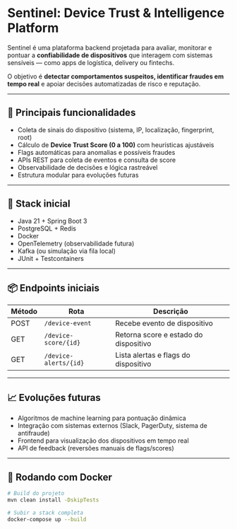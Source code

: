 # Sentinel: Device Trust & Intelligence Platform

Sentinel é uma plataforma backend projetada para avaliar, monitorar e pontuar a **confiabilidade de dispositivos** que interagem com sistemas sensíveis — como apps de logística, delivery ou fintechs.

O objetivo é **detectar comportamentos suspeitos, identificar fraudes em tempo real** e apoiar decisões automatizadas de risco e reputação.

---

## 🚀 Principais funcionalidades

- Coleta de sinais do dispositivo (sistema, IP, localização, fingerprint, root)
- Cálculo de **Device Trust Score (0 a 100)** com heurísticas ajustáveis
- Flags automáticas para anomalias e possíveis fraudes
- APIs REST para coleta de eventos e consulta de score
- Observabilidade de decisões e lógica rastreável
- Estrutura modular para evoluções futuras

---

## 🧱 Stack inicial

- Java 21 + Spring Boot 3
- PostgreSQL + Redis
- Docker
- OpenTelemetry (observabilidade futura)
- Kafka (ou simulação via fila local)
- JUnit + Testcontainers

---

## 📦 Endpoints iniciais

| Método | Rota                    | Descrição                                 |
|--------|-------------------------|-------------------------------------------|
| POST   | `/device-event`         | Recebe evento de dispositivo              |
| GET    | `/device-score/{id}`    | Retorna score e estado do dispositivo     |
| GET    | `/device-alerts/{id}`   | Lista alertas e flags do dispositivo      |

---

## 📈 Evoluções futuras

- Algoritmos de machine learning para pontuação dinâmica
- Integração com sistemas externos (Slack, PagerDuty, sistema de antifraude)
- Frontend para visualização dos dispositivos em tempo real
- API de feedback (reversões manuais de flags/scores)

---

## 🐳 Rodando com Docker

```bash
# Build do projeto
mvn clean install -DskipTests

# Subir a stack completa
docker-compose up --build
